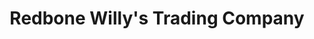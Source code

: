 ---
title: "Redbone Willy's Trading Company"
url: /lawndale/redbone-willys-trading-company/
shop: Kleidung
---
